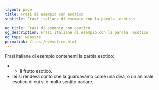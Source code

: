 ```yaml
---
layout: page
title: Frasi di esempio con esotico 
subtitle: Frasi italiane di esempio con la parola  esotico

og_title: Frasi di esempio con esotico 
og_description: Frasi italiane di esempio con la parola  esotico
og_type: website
permalink: /frasi/e/esotico.html
---
```


Frasi italiane di esempio contenenti la parola esotico:


- - Il frutto esotico.
- lei si rendeva conto che la guardavamo come una diva, o un animale esotico di cui si è molto sentito parlare.
